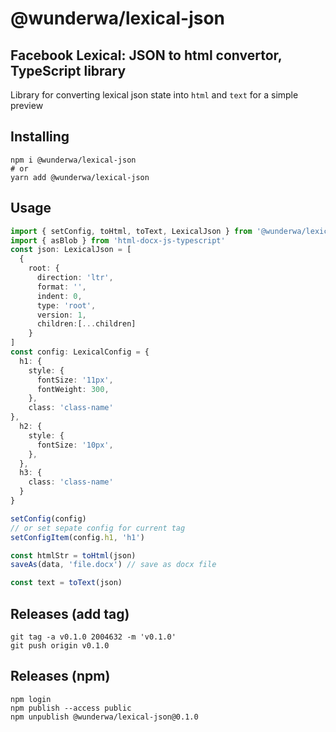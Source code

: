 # @wunderwa/lexical-json
## Facebook Lexical: JSON to html convertor, TypeScript library

Library for converting lexical json state into `html` and `text` for a simple preview


## Installing

```shell
npm i @wunderwa/lexical-json
# or
yarn add @wunderwa/lexical-json
```

## Usage


```ts
import { setConfig, toHtml, toText, LexicalJson } from '@wunderwa/lexical-json'
import { asBlob } from 'html-docx-js-typescript'
const json: LexicalJson = [
  {
    root: {
      direction: 'ltr',
      format: '',
      indent: 0,
      type: 'root',
      version: 1,
      children:[...children]
    }
]
const config: LexicalConfig = {
  h1: {
    style: {
      fontSize: '11px',
      fontWeight: 300,
    },
    class: 'class-name'
},
  h2: {
    style: {
      fontSize: '10px',
    },
  },
  h3: {
    class: 'class-name'
  }
}

setConfig(config)
// or set sepate config for current tag
setConfigItem(config.h1, 'h1')

const htmlStr = toHtml(json)
saveAs(data, 'file.docx') // save as docx file

const text = toText(json)
```

## Releases (add tag)
```shell
git tag -a v0.1.0 2004632 -m 'v0.1.0'
git push origin v0.1.0
```
## Releases (npm)
```shell
npm login
npm publish --access public
npm unpublish @wunderwa/lexical-json@0.1.0
```
